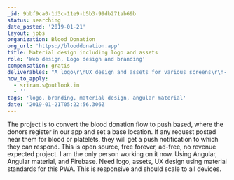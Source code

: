 ```yaml
---
_id: 9bbf9ca0-1d3c-11e9-b5b3-99db271ab69b
status: searching
date_posted: '2019-01-21'
layout: jobs
organization: Blood Donation
org_url: 'https://blooddonation.app'
title: Material design including logo and assets
role: 'Web design, Logo design and branding'
compensation: gratis
deliverables: "A logo\r\nUX design and assets for various screens\r\n- Onboarding flow\r\n- Home/Dashboard\r\n- User profile\r\n- List of requests\r\n- Individual request\r\n- About/Contact"
how_to_apply:
  - sriram.s@outlook.in
  - ''
tags: 'logo, branding, material design, angular material'
date: '2019-01-21T05:22:56.306Z'
---
```

The project is to convert the blood donation flow to push based, where the donors register in our app and set a base location. If any request posted near them for blood or platelets, they will get a push notification to which they can respond. 
This is open source, free forever, ad-free, no revenue expected project.
I am the only person working on it now. Using Angular, Angular material, and Firebase.
Need logo, assets, UX design using material standards for this PWA. This is responsive and should scale to all devices.
